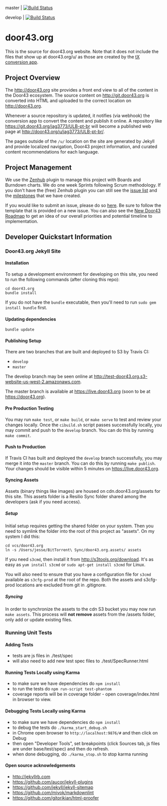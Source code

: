 master | [![Build Status](https://travis-ci.org/unfoldingWord-dev/door43.org.svg?branch=master)](https://travis-ci.org/unfoldingWord-dev/door43.org)

develop | [![Build Status](https://travis-ci.org/unfoldingWord-dev/door43.org.svg?branch=develop)](https://travis-ci.org/unfoldingWord-dev/door43.org)

# door43.org

This is the source for door43.org website.  Note that it does not include the files that show up at door43.org/u/ as those are created by the [tX conversion app](https://github.com/unfoldingWord-dev/door43.org/wiki/tX-Development-Architecture).

## Project Overview

The http://door43.org site provides a front end view to all of the content in the Door43 ecosystem.  The source content on http://git.door43.org is converted into HTML and uploaded to the correct location on http://door43.org.

Whenever a source repository is updated, it notifies (via webhook) the conversion app to convert the content and publish it online.  A repository like https://git.door43.org/jag3773/ULB-pt-br will become a published web page at http://door43.org/u/jag3773/ULB-pt-br/.

The pages outside of the `/u/` location on the site are generated by Jekyll and provide localized navigation, Door43 project information, and curated content recommendations for each language.

## Project Management

We use the [Zenhub](https://www.zenhub.com/) plugin to manage this project with Boards and Burndown charts.  We do one week Sprints following Scrum methodology.  If you don't have the (free) Zenhub plugin you can still see the [issue list](https://github.com/unfoldingWord-dev/door43.org/issues) and the [milestones](https://github.com/unfoldingWord-dev/door43.org/milestones) that we have created.

If you would like to submit an issue,  please do so [here](https://github.com/unfoldingWord-dev/door43.org/issues/new).  Be sure to follow the template that is provided on a new issue.  You can also see the [New Door43 Roadmap](https://github.com/unfoldingWord-dev/door43.org/wiki/New-Door43-Roadmap) to get an idea of our overall priorities and potential timeline to implementation.

## Developer Quickstart Information

### Door43.org Jekyll Site

#### Installation

To setup a development environment for developing on this site, you need to run the following commands (after cloning this repo):

    cd door43.org
    bundle install

If you do not have the `bundle` executable, then you'll need to run `sudo gem install bundle` first.

#### Updating dependencies

    bundle update

#### Publishing Setup

There are two branches that are built and deployed to S3 by Travis CI:

* `develop`
* `master`

The develop branch may be seen online at http://test-door43.org.s3-website-us-west-2.amazonaws.com.

The master branch is available at https://live.door43.org (soon to be at https://door43.org).

#### Pre Production Testing

You may run `make test`, or `make build`, or `make serve` to test and review your changes locally.  Once the `cibuild.sh` script passes successfully locally, you may commit and push to the `develop` branch.  You can do this by running `make commit`.

#### Push to Production

If Travis CI has built and deployed the `develop` branch successfully, you may merge it into the `master` branch.  You can do this by running `make publish`.  Your changes should be visible within 5 minutes on https://live.door43.org.

#### Syncing Assets

Assets (binary things like images) are housed on cdn.door43.org/assets for this site. This assets folder is a Resilio Sync folder shared among the developers (ask if you need access).

##### Setup

Initial setup requires getting the shared folder on your system.  Then you need to symlink the folder into the root of this project as "assets".  On my system I did this:

    cd vcs/door43.org
    ln -s /Users/jesse/BitTorrent\ Sync/door43.org.assets/ assets

If you need `s3cmd`, then install it from http://s3tools.org/download.  It's as easy as `yum install s3cmd` or `sudo apt-get install s3cmd` for Linux.

You will also need to ensure that you have a configuration file for `s3cmd` available as `s3cfg-prod` at the root of the repo.  Both the assets and s3cfg-prod locations are excluded from git in .gitignore.

##### Syncing

In order to synchronize the assets to the cdn S3 bucket you may now run `make assets`.  This process will **not remove** assets from the /assets folder, only add or update existing files.

### Running Unit Tests

#### Adding Tests

- tests are js files in ./test/spec
- will also need to add new test spec files to ./test/SpecRunner.html

#### Running Tests Locally using Karma
- to make sure we have dependencies do `npm install`
- to run the tests do `npm run-script test-phantom`
- coverage reports will be in coverage folder - open coverage/index.html in browser to view.

#### Debugging Tests Locally using Karma
- to make sure we have dependencies do `npm install`
- to debug the tests do `./karma_start_debug.sh`
- in Chrome open browser to `http://localhost:9876/#` and then click on Debug
- then open "Developer Tools", set breakpoints (click Sources tab, js files are under base/test/spec) and then do refresh.
- when done debugging, do `./karma_stop.sh` to stop karma running

#### Open source acknowledgements

* http://jekyllrb.com
* https://github.com/aucor/jekyll-plugins
* https://github.com/jekyll/jekyll-sitemap
* https://github.com/mivok/markdownlint
* https://github.com/gjtorikian/html-proofer
